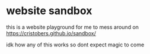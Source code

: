 # website sandbox 
this is a website playground for me to mess around on 
https://cristobers.github.io/sandbox/


idk how any of this works so dont expect magic to come

